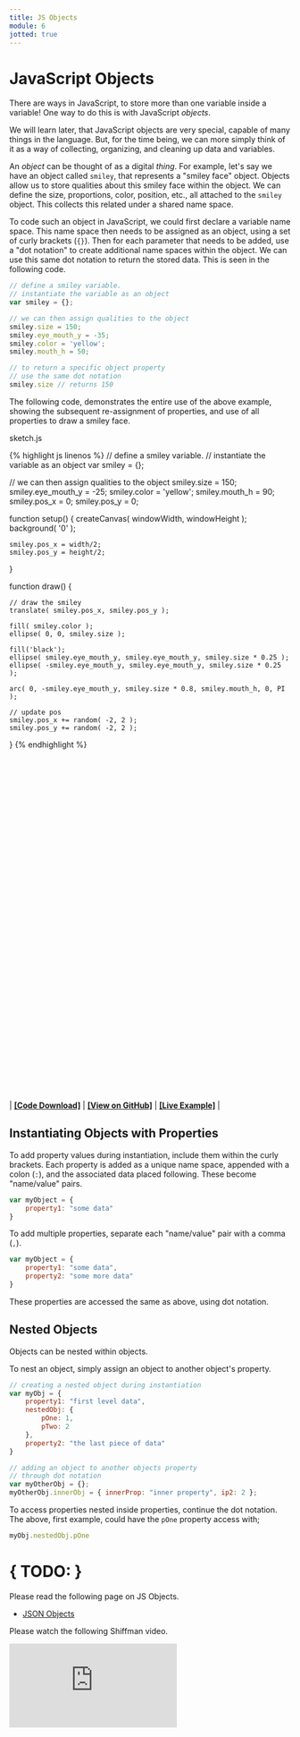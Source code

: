 ```yaml
---
title: JS Objects
module: 6
jotted: true
---
```


# JavaScript Objects

There are ways in JavaScript, to store more than one variable inside a variable! One way to do this is with JavaScript _objects_.

We will learn later, that JavaScript objects are very special, capable of many things in the language. But, for the time being, we can more simply think of it as a way of collecting, organizing, and cleaning up data and variables.

An _object_ can be thought of as a digital _thing_. For example, let's say we have an object called `smiley`, that represents a "smiley face" object. Objects allow us to store qualities about this smiley face within the object. We can define the size, proportions, color, position, etc., all attached to the `smiley` object. This collects this related under a shared name space.

To code such an object in JavaScript, we could first declare a variable name space. This name space then needs to be assigned as an object, using a set of curly brackets (`{}`). Then for each parameter that needs to be added, use a "dot notation" to create additional name spaces within the object. We can use this same dot notation to return the stored data. This is seen in the following code.

```js
// define a smiley variable.
// instantiate the variable as an object
var smiley = {};

// we can then assign qualities to the object
smiley.size = 150;
smiley.eye_mouth_y = -35;
smiley.color = 'yellow';
smiley.mouth_h = 50;

// to return a specific object property
// use the same dot notation
smiley.size // returns 150
```

The following code, demonstrates the entire use of the above example, showing the subsequent re-assignment of properties, and use of all properties to draw a smiley face.

<div id="code-heading">sketch.js</div>


{% highlight js linenos %}
// define a smiley variable.
// instantiate the variable as an object
var smiley = {};

// we can then assign qualities to the object
smiley.size = 150;
smiley.eye_mouth_y = -25;
smiley.color = 'yellow';
smiley.mouth_h = 90;
smiley.pos_x = 0;
smiley.pos_y = 0;

function setup() {
    createCanvas( windowWidth, windowHeight );
    background( '0' );

    smiley.pos_x = width/2;
    smiley.pos_y = height/2;
}


function draw() {

    // draw the smiley
    translate( smiley.pos_x, smiley.pos_y );

    fill( smiley.color );
    ellipse( 0, 0, smiley.size );

    fill('black');
    ellipse( smiley.eye_mouth_y, smiley.eye_mouth_y, smiley.size * 0.25 );
    ellipse( -smiley.eye_mouth_y, smiley.eye_mouth_y, smiley.size * 0.25 );

    arc( 0, -smiley.eye_mouth_y, smiley.size * 0.8, smiley.mouth_h, 0, PI );

    // update pos
    smiley.pos_x += random( -2, 2 );
    smiley.pos_y += random( -2, 2 );
}
{% endhighlight %}

<div class="displayed_jotted_example">
    <div id="jotted-demo-3" class="" style="height:600px;"></div>
</div>
<script>
    new Jotted(document.querySelector("#jotted-demo-3"), {
    files: [
        {
            type: "js",
            url:"https://raw.githubusercontent.com/Montana-Media-Arts/120_CreativeCoding_Fall2017/master/lecture_code/06/11_object_01/sketch.js"
        },
        {
            type: "html",
            url:"../../../p5_resources/index.html"
    }],
    // plugins: [ "codemirror", "console" ]
    plugins: [ "codemirror" ]
});
</script>

| [**[Code Download]**](https://github.com/Montana-Media-Arts/120_CreativeCoding_Fall2017/raw/master/lecture_code/06/11_object_01/11_object_01.zip) | [**[View on GitHub]**](https://github.com/Montana-Media-Arts/120_CreativeCoding_Fall2017/raw/master/lecture_code/06/11_object_01/) | [**[Live Example]**](https://montana-media-arts.github.io/120_CreativeCoding_Fall2017/lecture_code/06/11_object_01/) |

## Instantiating Objects with Properties

To add property values during instantiation, include them within the curly brackets. Each property is added as a unique name space, appended with a colon (`:`), and the associated data placed following. These become "name/value" pairs.

```js
var myObject = {
    property1: "some data"
}
```

To add multiple properties, separate each "name/value" pair with a comma (`,`).

```js
var myObject = {
    property1: "some data",
    property2: "some more data"
}
```

These properties are accessed the same as above, using dot notation.

## Nested Objects

Objects can be nested within objects.

To nest an object, simply assign an object to another object's property.

```js
// creating a nested object during instantiation
var myObj = {
    property1: "first level data",
    nestedObj: {
        pOne: 1,
        pTwo: 2
    },
    property2: "the last piece of data"
}

// adding an object to another objects property
// through dot notation
var myOtherObj = {};
myOtherObj.innerObj = { innerProp: "inner property", ip2: 2 };
```

To access properties nested inside properties, continue the dot notation. The above, first example, could have the `pOne` property access with;

```js
myObj.nestedObj.pOne
```

# { TODO: }

Please read the following page on JS Objects.

- [JSON Objects](https://www.w3schools.com/js/js_json_objects.asp)

Please watch the following Shiffman video.

<div class="embed-responsive embed-responsive-16by9"><iframe class="embed-responsive-item" src="https://www.youtube.com/embed/-e5h4IGKZRY" frameborder="0" allowfullscreen></iframe></div>

